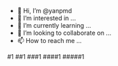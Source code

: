 - 👋 Hi, I’m @yanpmd
- 👀 I’m interested in ...
- 🌱 I’m currently learning ...
- 💞️ I’m looking to collaborate on ...
- 📫 How to reach me ...

#1
##1
###1
####1
#####1

<!---
yanpmd/yanpmd is a ✨ special ✨ repository because its `README.md` (this file) appears on your GitHub profile.
You can click the Preview link to take a look at your changes.
--->
